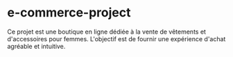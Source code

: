 # e-commerce-project
Ce projet est une boutique en ligne dédiée à la vente de vêtements et d'accessoires pour femmes. L'objectif est de fournir une expérience d'achat agréable et intuitive.
